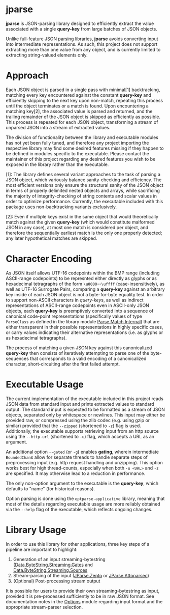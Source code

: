 # jparse

**jparse** is JSON-parsing library designed to efficiently extract the value associated with a single **query-key** from large batches of JSON objects.

Unlike full-feature JSON parsing libraries, **jparse** avoids converting input into intermediate representations. As such, this project does not support extracting more than one value from any object, and is currently limited to extracting string-valued elements only.

Approach
========

Each JSON object is parsed in a single pass with minimal[1] backtracking, matching every key encountered against the constant **query-key** and efficiently skipping to the next key upon non-match, repeating this process until the object terminates or a match is found. Upon encountering a matching key[2], the associated value is parsed and returned, and the trailing remainder of the JSON object is skipped as efficiently as possible. This process is repeated for each JSON object, transforming a stream of unparsed JSON into a stream of extracted values. 

The division of functionality between the library and executable modules has not yet been fully tuned, and therefore any project importing the respective library may find some desired features missing if they happen to be defined in modules specific to the executable. Please contact the maintainer of this project regarding any desired features you wish to be exposed in the library rather than the executable.

[1]: The library defines several variant approaches to the task of parsing a JSON object, which variously balance sanity-checking and efficiency. The most efficient versions only ensure the structural sanity of the JSON object in terms of properly delimited nested objects and arrays, while sacrificing the majority of integrity-checking of string contents and scalar values in order to optimize performance. Currently, the executable included with this package uses non-backtracking variants exclusively.

[2]: Even if multiple keys exist in the same object that would theoretically match against the given **query-key** (which would constitute malformed JSON in any case), at most one match is considered per object, and therefore the sequentially earliest match is the only one properly detected; any later hypothetical matches are skipped.

Character Encoding
==================

As JSON itself allows UTF-16 codepoints within the BMP range (including ASCII-range codepoints) to be represnted either directly as glyphs or as hexadecimal tetragraphs of the form `\u0000`--`\uffff` (case-insensitively), as well as UTF-16 Surrogate Pairs, comparing a **query-key** against an arbitrary key inside of each JSON object is not a byte-for-byte equality test. In order to support non-ASCII characters in *query-key*s, as well as indirect representations of ASCII-range codepoints even in
ASCII-only JSON objects, each **query-key** is preemptively converted into a sequence of canonical code-point representations (specifically values of type `ParseClass` as defined in the library module [Parse.Match.Internal](/src/Parse/Match/Internal.hs)) that are either transparent in their possible representations in highly specific cases, or carry values indicating their alternative representations (i.e. as glyphs or as hexadecimal tetragraphs).

The process of matching a given JSON key against this canonicalized **query-key** then consists of iteratively attempting to parse one of the byte-sequences that corresponds to a valid encoding of a canonicalized character, short-circuiting after the first failed attempt.

Executable Usage
================

The current implementation of the executable included in this project reads JSON data from standard input and prints extracted values to standard output. The standard input is expected to be formatted as a stream of JSON objects, separated only by whitespace or newlines. This input may either be provided raw, or compressed using the zlib codec (e.g. using gzip or similar) provided that the `--zipped` (shortened to `-z`) flag is used. Additionally, the executable supports retrieving input from an http source using the `--http-url` (shortened to `-u`) flag, which accepts a URL as an argument.

An additional option `--gated` (or `-g`) enables **gating**, wherein intermediate `BoundedChan`s allow for separate threads to handle separate steps of preprocessing input (e.g. http request handling and unzipping). This option works best for high thread-counts, especially when both `-u <URL>` and `-z` are specified. It may otherwise lead to a reduction in performance.

The only non-option argument to the executable is the **query-key**, which defaults to "name" (for historical reasons).

Option parsing is done using the `optparse-applicative` library, meaning that most of the details regarding executable usage are more reliably obtained via the `--help` flag of the executable, which reflects ongoing changes.

Library Usage
=============

In order to use this library for other applications, three key steps of a pipeline are important to highlight:

1. Generation of an input streaming-bytestring ([Data.ByteString.Streaming.Gates](/src/Data/ByteString/Streaming/Gates.hs) and [Data.ByteString.Streaming.Sources](/src/Data/ByteString/Streaming/Sources.hs)
2. Stream-parsing of the input ([JParse.Zepto](/src/JParse/Zepto.hs) or [JParse.Attoparsec](/src/JParse/Attoparsec.hs))
3. (Optional) Post-processing stream output

It is possible for users to provide their own streaming-bytestring as input, provided it is pre-processed sufficiently to be in raw JSON format. See documentation notes in the [Options](/app/Options.hs) module regarding input format and the appropriate stream-parser selection.

